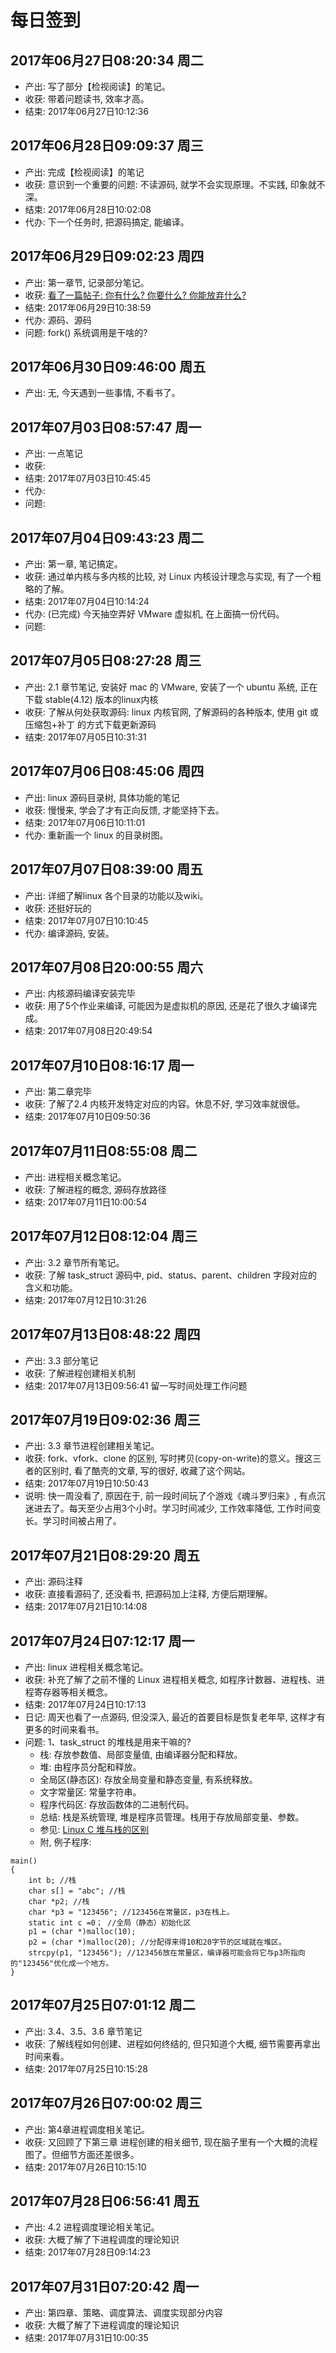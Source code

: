 # 每日签到

## 2017年06月27日08:20:34 周二
- 产出: 写了部分【检视阅读】的笔记。
- 收获: 带着问题读书, 效率才高。
- 结束: 2017年06月27日10:12:36

## 2017年06月28日09:09:37 周三
- 产出: 完成【检视阅读】的笔记
- 收获: 意识到一个重要的问题: 不读源码, 就学不会实现原理。不实践, 印象就不深。
- 结束: 2017年06月28日10:02:08
- 代办: 下一个任务时, 把源码搞定, 能编译。

## 2017年06月29日09:02:23 周四
- 产出: 第一章节, 记录部分笔记。
- 收获: [看了一篇帖子: 你有什么? 你要什么? 你能放弃什么?](http://www.mbajyz.cn/rw/newsdetail/58239.html)
- 结束: 2017年06月29日10:38:59
- 代办: 源码、源码
- 问题: fork() 系统调用是干啥的?

## 2017年06月30日09:46:00 周五
- 产出: 无, 今天遇到一些事情, 不看书了。

## 2017年07月03日08:57:47 周一
- 产出: 一点笔记
- 收获:
- 结束: 2017年07月03日10:45:45
- 代办:
- 问题:

## 2017年07月04日09:43:23 周二
- 产出: 第一章, 笔记搞定。
- 收获: 通过单内核与多内核的比较, 对 Linux 内核设计理念与实现, 有了一个粗略的了解。
- 结束: 2017年07月04日10:14:24
- 代办: (已完成) 今天抽空弄好 VMware 虚拟机, 在上面搞一份代码。
- 问题:

## 2017年07月05日08:27:28 周三
- 产出: 2.1 章节笔记, 安装好 mac 的 VMware, 安装了一个 ubuntu 系统, 正在下载 stable(4.12) 版本的linux内核
- 收获: 了解从何处获取源码: linux 内核官网, 了解源码的各种版本, 使用 git 或 压缩包+补丁 的方式下载更新源码
- 结束: 2017年07月05日10:31:31

## 2017年07月06日08:45:06 周四
- 产出: linux 源码目录树, 具体功能的笔记
- 收获: 慢慢来, 学会了才有正向反馈, 才能坚持下去。
- 结束: 2017年07月06日10:11:01
- 代办: 重新画一个 linux 的目录树图。

## 2017年07月07日08:39:00 周五
- 产出: 详细了解linux 各个目录的功能以及wiki。
- 收获: 还挺好玩的
- 结束: 2017年07月07日10:10:45
- 代办: 编译源码, 安装。

## 2017年07月08日20:00:55 周六
- 产出: 内核源码编译安装完毕
- 收获: 用了5个作业来编译, 可能因为是虚拟机的原因, 还是花了很久才编译完成。
- 结束: 2017年07月08日20:49:54

## 2017年07月10日08:16:17 周一
- 产出: 第二章完毕
- 收获: 了解了2.4 内核开发特定对应的内容。休息不好, 学习效率就很低。
- 结束: 2017年07月10日09:50:36

## 2017年07月11日08:55:08 周二
- 产出: 进程相关概念笔记。
- 收获: 了解进程的概念, 源码存放路径
- 结束: 2017年07月11日10:00:54

## 2017年07月12日08:12:04 周三
- 产出: 3.2 章节所有笔记。
- 收获: 了解 task_struct 源码中, pid、status、parent、children 字段对应的含义和功能。
- 结束: 2017年07月12日10:31:26

## 2017年07月13日08:48:22 周四
- 产出: 3.3 部分笔记
- 收获: 了解进程创建相关机制
- 结束: 2017年07月13日09:56:41 留一写时间处理工作问题

## 2017年07月19日09:02:36 周三
- 产出: 3.3 章节进程创建相关笔记。
- 收获: fork、vfork、clone 的区别, 写时拷贝(copy-on-write)的意义。搜这三者的区别时, 看了酷壳的文章, 写的很好, 收藏了这个网站。
- 结束: 2017年07月19日10:50:43
- 说明: 快一周没看了, 原因在于, 前一段时间玩了个游戏《魂斗罗归来》, 有点沉迷进去了。每天至少占用3个小时。学习时间减少, 工作效率降低, 工作时间变长。学习时间被占用了。

## 2017年07月21日08:29:20 周五
- 产出: 源码注释
- 收获: 直接看源码了, 还没看书, 把源码加上注释, 方便后期理解。
- 结束: 2017年07月21日10:14:08

## 2017年07月24日07:12:17 周一
- 产出: linux 进程相关概念笔记。
- 收获: 补充了解了之前不懂的 Linux 进程相关概念, 如程序计数器、进程栈、进程寄存器等相关概念。
- 结束: 2017年07月24日10:17:13
- 日记: 周天也看了一点源码, 但没深入, 最近的首要目标是恢复老年早, 这样才有更多的时间来看书。
- 问题: 1、task_struct 的堆栈是用来干嘛的?
    - 栈: 存放参数值、局部变量值, 由编译器分配和释放。
    - 堆: 由程序员分配和释放。
    - 全局区(静态区): 存放全局变量和静态变量, 有系统释放。
    - 文字常量区: 常量字符串。
    - 程序代码区: 存放函数体的二进制代码。
    - 总结: 栈是系统管理, 堆是程序员管理。栈用于存放局部变量、参数。
    - 参见: [Linux C 堆与栈的区别](http://blog.csdn.net/water_cow/article/details/7538689)
    - 附, 例子程序:
```
main()
{
    int b; //栈
    char s[] = "abc"; //栈
    char *p2; //栈
    char *p3 = "123456"; //123456在常量区，p3在栈上。
    static int c =0； //全局（静态）初始化区
    p1 = (char *)malloc(10);
    p2 = (char *)malloc(20); //分配得来得10和20字节的区域就在堆区。
    strcpy(p1, "123456"); //123456放在常量区，编译器可能会将它与p3所指向的"123456"优化成一个地方。
}
```

## 2017年07月25日07:01:12 周二
- 产出: 3.4、3.5、3.6 章节笔记
- 收获: 了解线程如何创建、进程如何终结的, 但只知道个大概, 细节需要再拿出时间来看。
- 结束: 2017年07月25日10:15:28

## 2017年07月26日07:00:02 周三
- 产出: 第4章进程调度相关笔记。
- 收获: 又回顾了下第三章 进程创建的相关细节, 现在脑子里有一个大概的流程图了。但细节方面还差很多。
- 结束: 2017年07月26日10:15:10

## 2017年07月28日06:56:41 周五
- 产出: 4.2 进程调度理论相关笔记。
- 收获: 大概了解了下进程调度的理论知识
- 结束: 2017年07月28日09:14:23

## 2017年07月31日07:20:42 周一
- 产出: 第四章、策略、调度算法、调度实现部分内容
- 收获: 大概了解了下进程调度的理论知识
- 结束: 2017年07月31日10:00:35